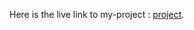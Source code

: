 Here is the live link to my-project : [project](https://mansi-24082006.github.io/fmentorThemeCalc/).
